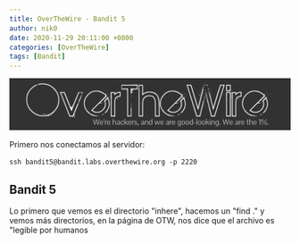```yaml
---
title: OverTheWire - Bandit 5
author: nik0
date: 2020-11-29 20:11:00 +0800
categories: [OverTheWire]
tags: [Bandit]
---
```


![OTW](/assets/img/sample/OTW.png)


Primero nos conectamos al servidor:

```terminal
ssh bandit5@bandit.labs.overthewire.org -p 2220
```

## Bandit 5

Lo primero que vemos es el directorio "inhere", hacemos un "find ." y vemos más directorios, en la página de OTW, nos dice que el archivo es "legible por humanos
